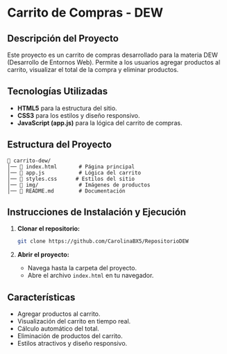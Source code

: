 # Carrito de Compras - DEW

## Descripción del Proyecto
Este proyecto es un carrito de compras desarrollado para la materia DEW (Desarrollo de Entornos Web). Permite a los usuarios agregar productos al carrito, visualizar el total de la compra y eliminar productos. 

## Tecnologías Utilizadas
- **HTML5** para la estructura del sitio.
- **CSS3** para los estilos y diseño responsivo.
- **JavaScript (app.js)** para la lógica del carrito de compras.

## Estructura del Proyecto
```
📂 carrito-dew/
│── 📜 index.html       # Página principal
│── 📜 app.js           # Lógica del carrito
│── 📜 styles.css      # Estilos del sitio
│── 📂 img/             # Imágenes de productos
│── 📜 README.md        # Documentación
```

## Instrucciones de Instalación y Ejecución
1. **Clonar el repositorio:**
   ```bash
   git clone https://github.com/CarolinaBX5/RepositorioDEW
   ```

2. **Abrir el proyecto:**
   - Navega hasta la carpeta del proyecto.
   - Abre el archivo `index.html` en tu navegador.



## Características
- Agregar productos al carrito.
- Visualización del carrito en tiempo real.
- Cálculo automático del total.
- Eliminación de productos del carrito.
- Estilos atractivos y diseño responsivo.


